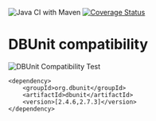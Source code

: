 
![Java CI with Maven](https://github.com/link-intersystems/dbunit-extensions/workflows/Java%20CI%20with%20Maven/badge.svg)
[![Coverage Status](https://coveralls.io/repos/github/link-intersystems/dbunit-extensions/badge.svg?branch=master)](https://coveralls.io/github/link-intersystems/dbunit-extensions?branch=master)


# DBUnit compatibility 

![DBUnit Compatibility Test](https://github.com/link-intersystems/dbunit-extensions/workflows/DBUnit%20Compatibility%20Tests/badge.svg)

    <dependency>
        <groupId>org.dbunit</groupId>
        <artifactId>dbunit</artifactId>
        <version>[2.4.6,2.7.3]</version>
    </dependency>


